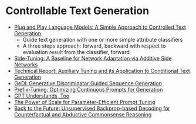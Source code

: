 # Controllable Text Generation
* [Plug and Play Language Models: A Simple Approach to Controlled Text Generation](https://arxiv.org/pdf/1912.02164.pdf)
  * Guide text generation with one or more simple attribute classifiers
  * A three steps approach: forward, backward with respect to evaluation result from the classifier, forward
* [Side-Tuning: A Baseline for Network Adaptation via Additive Side Networks](https://arxiv.org/pdf/1912.13503.pdf)
* [Technical Report: Auxiliary Tuning and its Application to Conditional Text Generation](https://arxiv.org/pdf/2006.16823.pdf)
* [GeDi: Generative Discriminator Guided Sequence Generation](https://arxiv.org/pdf/2009.06367.pdf)
* [Prefix-Tuning: Optimizing Continuous Prompts for Generation](https://arxiv.org/abs/2101.00190)
* [GPT Understands, Too](https://arxiv.org/abs/2103.10385)
* [The Power of Scale for Parameter-Efficient Prompt Tuning](https://arxiv.org/abs/2104.08691)
* [Back to the Future: Unsupervised Backprop-based Decoding for Counterfactual and Abductive Commonsense Reasoning](https://aclanthology.org/2020.emnlp-main.58.pdf)

